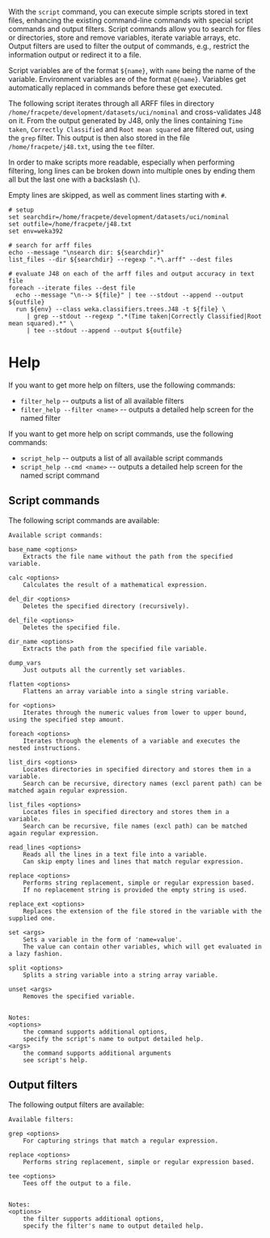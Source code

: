 With the `script` command, you can execute simple scripts stored in text
files, enhancing the existing command-line commands with special script 
commands and output filters. Script commands allow you to search for files
or directories, store and remove variables, iterate variable arrays, etc.
Output filters are used to filter the output of commands, e.g., restrict
the information output or redirect it to a file.

Script variables are of the format `${name}`, with `name` being the name
of the variable. Environment variables are of the format `@{name}`. 
Variables get automatically replaced in commands before these get executed.

The following script iterates through all ARFF files in directory 
`/home/fracpete/development/datasets/uci/nominal`
and cross-validates J48 on it. From the output generated by J48, only
the lines containing `Time taken`, `Correctly Classified` and `Root mean squared`
are filtered out, using the `grep` filter. This output is then also stored
in the file `/home/fracpete/j48.txt`, using the `tee` filter.

In order to make scripts more readable, especially when performing filtering,
long lines can be broken down into multiple ones by ending them all but the
last one with a backslash (`\`). 

Empty lines are skipped, as well as comment lines starting with `#`.

```
# setup
set searchdir=/home/fracpete/development/datasets/uci/nominal
set outfile=/home/fracpete/j48.txt
set env=weka392

# search for arff files
echo --message "\nsearch dir: ${searchdir}"
list_files --dir ${searchdir} --regexp ".*\.arff" --dest files

# evaluate J48 on each of the arff files and output accuracy in text file
foreach --iterate files --dest file
  echo --message "\n--> ${file}" | tee --stdout --append --output ${outfile}
  run ${env} --class weka.classifiers.trees.J48 -t ${file} \
     | grep --stdout --regexp ".*(Time taken|Correctly Classified|Root mean squared).*" \
     | tee --stdout --append --output ${outfile}
```

# Help
If you want to get more help on filters, use the following commands:

* `filter_help` -- outputs a list of all available filters 
* `filter_help --filter <name>` -- outputs a detailed help screen for the named filter

If you want to get more help on script commands, use the following commands:

* `script_help` -- outputs a list of all available script commands
* `script_help --cmd <name>` -- outputs a detailed help screen for the named script command


## Script commands
The following script commands are available:
```
Available script commands:

base_name <options>
	Extracts the file name without the path from the specified variable.

calc <options>
	Calculates the result of a mathematical expression.

del_dir <options>
	Deletes the specified directory (recursively).

del_file <options>
	Deletes the specified file.

dir_name <options>
	Extracts the path from the specified file variable.

dump_vars
	Just outputs all the currently set variables.

flatten <options>
	Flattens an array variable into a single string variable.

for <options>
	Iterates through the numeric values from lower to upper bound, using the specified step amount.

foreach <options>
	Iterates through the elements of a variable and executes the nested instructions.

list_dirs <options>
	Locates directories in specified directory and stores them in a variable.
	Search can be recursive, directory names (excl parent path) can be matched again regular expression.

list_files <options>
	Locates files in specified directory and stores them in a variable.
	Search can be recursive, file names (excl path) can be matched again regular expression.

read_lines <options>
	Reads all the lines in a text file into a variable.
	Can skip empty lines and lines that match regular expression.

replace <options>
	Performs string replacement, simple or regular expression based.
	If no replacement string is provided the empty string is used.

replace_ext <options>
	Replaces the extension of the file stored in the variable with the supplied one.

set <args>
	Sets a variable in the form of 'name=value'.
	The value can contain other variables, which will get evaluated in a lazy fashion.

split <options>
	Splits a string variable into a string array variable.

unset <args>
	Removes the specified variable.


Notes:
<options>
	the command supports additional options,
	specify the script's name to output detailed help.
<args>
	the command supports additional arguments
	see script's help.
```


## Output filters
The following output filters are available:
```
Available filters:

grep <options>
	For capturing strings that match a regular expression.

replace <options>
	Performs string replacement, simple or regular expression based.

tee <options>
	Tees off the output to a file.


Notes:
<options>
	the filter supports additional options,
	specify the filter's name to output detailed help.
```
